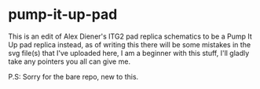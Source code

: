 # pump-it-up-pad

This is an edit of Alex Diener's ITG2 pad replica schematics to be a Pump It Up pad replica instead, as of writing this there will be some mistakes in the svg file(s) that I've uploaded here, I am a beginner with this stuff, I'll gladly take any pointers you all can give me. 

P.S: Sorry for the bare repo, new to this.